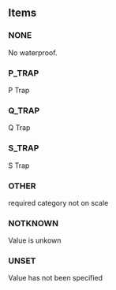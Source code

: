 

<!-- end of short definition -->
## Items

### NONE
No waterproof.

### P_TRAP
P Trap

### Q_TRAP
Q Trap

### S_TRAP
S Trap

### OTHER
required category not on scale

### NOTKNOWN
Value is unkown

### UNSET
Value has not been specified

